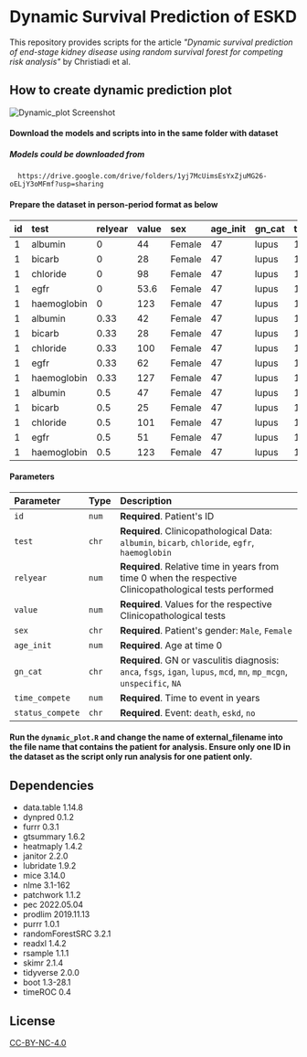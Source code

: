 
# Dynamic Survival Prediction of ESKD 

This repository provides scripts for the article *"Dynamic survival prediction of end-stage kidney disease using random survival forest for competing risk analysis"* by Christiadi et al.

## How to create dynamic prediction plot

![Dynamic_plot Screenshot](https://github.com/daniel-christiadi/eskd_project_112/blob/master/ML%20for%20ESKD/example_eskd.png)

#### Download the models and scripts into in the same folder with dataset

##### Models could be downloaded from 

```http
  https://drive.google.com/drive/folders/1yj7McUimsEsYxZjuMG26-oELjY3oMFmf?usp=sharing
```

#### Prepare the dataset in person-period format as below

|  id | test | relyear | value | sex | age_init | gn_cat | time_compete | status_compete |
| :-- | :----| :-------| ----- | :-- | :------- | :----- | :----------- | :------------- |
| 1 | albumin | 0 | 44 | Female | 47 | lupus | 12.7 | no |
| 1 | bicarb | 0 | 28 | Female | 47 | lupus | 12.7 | no |
| 1 | chloride | 0 | 98 | Female | 47 | lupus | 12.7 | no |
| 1 | egfr | 0 | 53.6 | Female | 47 | lupus | 12.7 | no |
| 1 | haemoglobin | 0 | 123 | Female | 47 | lupus | 12.7 | no |
| 1 | albumin | 0.33 | 42 | Female | 47 | lupus | 12.7 | no |
| 1 | bicarb | 0.33 | 28 | Female | 47 | lupus | 12.7 | no |
| 1 | chloride | 0.33 | 100 | Female | 47 | lupus | 12.7 | no |
| 1 | egfr | 0.33 | 62 | Female | 47 | lupus | 12.7 | no |
| 1 | haemoglobin | 0.33 | 127 | Female | 47 | lupus | 12.7 | no |
| 1 | albumin | 0.5 | 47 | Female | 47 | lupus | 12.7 | no |
| 1 | bicarb | 0.5 | 25 | Female | 47 | lupus | 12.7 | no |
| 1 | chloride | 0.5 | 101 | Female | 47 | lupus | 12.7 | no |
| 1 | egfr | 0.5 | 51 | Female | 47 | lupus | 12.7 | no |
| 1 | haemoglobin | 0.5 | 123 | Female | 47 | lupus | 12.7 | no |

#### Parameters 

| Parameter | Type     | Description                       |
| :-------- | :------- | :-------------------------------- |
| `id`      | `num` | **Required**. Patient's ID |
| `test`    | `chr` | **Required**. Clinicopathological Data: `albumin`, `bicarb`, `chloride`, `egfr`, `haemoglobin` |
| `relyear` | `num` | **Required**. Relative time in years from time 0 when the respective Clinicopathological tests performed |
| `value` | `num` | **Required**. Values for the respective Clinicopathological tests |
| `sex` | `chr` | **Required**. Patient's gender: `Male`, `Female` |
| `age_init` | `num` | **Required**. Age at time 0 |
| `gn_cat` | `chr` | **Required**. GN or vasculitis diagnosis: `anca`, `fsgs`, `igan`, `lupus`, `mcd`, `mn`, `mp_mcgn`, `unspecific`, `NA` |
| `time_compete` | `num` | **Required**. Time to event in years |
| `status_compete` | `chr` | **Required**. Event: `death`, `eskd`, `no` |

#### Run the `dynamic_plot.R` and change the name of external_filename into the file name that contains the patient for analysis. Ensure only one ID in the dataset as the script only run analysis for one patient only. 

## Dependencies

* data.table 1.14.8
* dynpred 0.1.2
* furrr 0.3.1
* gtsummary 1.6.2
* heatmaply 1.4.2
* janitor 2.2.0
* lubridate 1.9.2
* mice 3.14.0 
* nlme 3.1-162
* patchwork 1.1.2
* pec 2022.05.04
* prodlim 2019.11.13
* purrr 1.0.1
* randomForestSRC 3.2.1
* readxl 1.4.2
* rsample 1.1.1
* skimr 2.1.4
* tidyverse 2.0.0
* boot 1.3-28.1
* timeROC 0.4

## License

[CC-BY-NC-4.0](LICENSE-CC-BY-NC-4.0.md)

